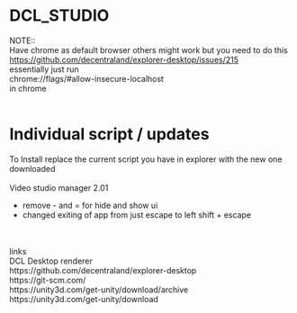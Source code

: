 # DCL_STUDIO

NOTE:: <br>
Have chrome as default browser others might work but you need to do this  <br>
https://github.com/decentraland/explorer-desktop/issues/215 <br>
essentially just run  <br>
chrome://flags/#allow-insecure-localhost <br>
in chrome
 <br>
 <br>
# Individual script / updates
To Install replace the current script you have in explorer with the new one downloaded
 <br>
 <br>
Video studio manager 2.01
   - remove - and = for hide and show ui
   - changed exiting of app from just escape to left shift + escape
 <br>
 <br>
links <br>
DCL Desktop renderer <br>
https://github.com/decentraland/explorer-desktop <br>
https://git-scm.com/ <br>
https://unity3d.com/get-unity/download/archive <br>
https://unity3d.com/get-unity/download <br>




